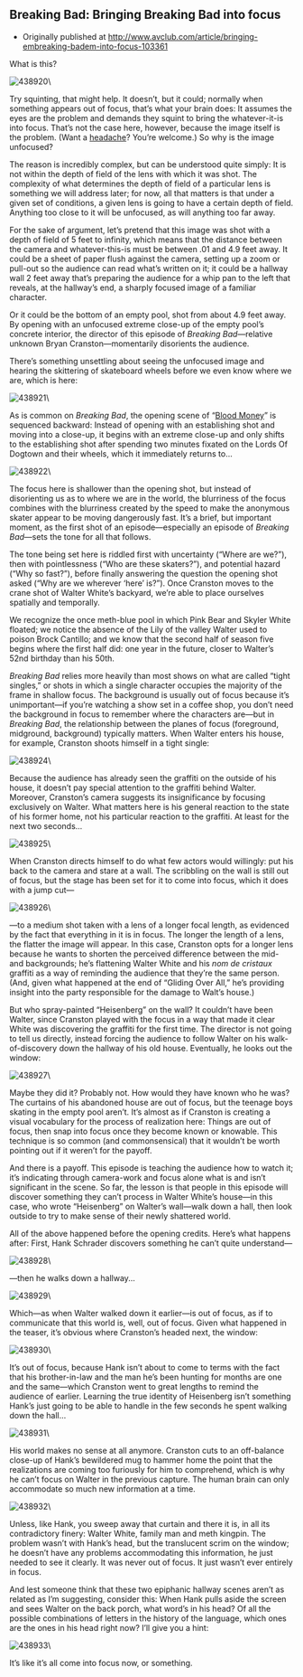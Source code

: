 ## Breaking Bad: Bringing Breaking Bad into focus

 * Originally published at http://www.avclub.com/article/bringing-embreaking-badem-into-focus-103361

What is this?

![438920](images/tv/breaking-bad/focus/438920.jpg)\ 

Try squinting, that might help. It doesn’t, but it could; normally when something appears out of focus, that’s what your brain does: It assumes the eyes are the problem and demands they squint to bring the whatever-it-is into focus. That’s not the case here, however, because the image itself is the problem. (Want a [headache](http://www.livescience.com/23094-spiral-circle-illusion-explained.html)? You’re welcome.) So why is the image unfocused?

The reason is incredibly complex, but can be understood quite simply: It is not within the depth of field of the lens with which it was shot. The complexity of what determines the depth of field of a particular lens is something we will address later; for now, all that matters is that under a given set of conditions, a given lens is going to have a certain depth of field. Anything too close to it will be unfocused, as will anything too far away.

For the sake of argument, let’s pretend that this image was shot with a depth of field of 5 feet to infinity, which means that the distance between the camera and whatever-this-is must be between .01 and 4.9 feet away. It could be a sheet of paper flush against the camera, setting up a zoom or pull-out so the audience can read what’s written on it; it could be a hallway wall 2 feet away that’s preparing the audience for a whip pan to the left that reveals, at the hallway’s end, a sharply focused image of a familiar character.

Or it could be the bottom of an empty pool, shot from about 4.9 feet away. By opening with an unfocused extreme close-up of the empty pool’s concrete interior, the director of this episode of *Breaking Bad*—relative unknown Bryan Cranston—momentarily disorients the audience.

There’s something unsettling about seeing the unfocused image and hearing the skittering of skateboard wheels before we even know where we are, which is here:

![438921](images/tv/breaking-bad/focus/438921.jpg)\ 

As is common on *Breaking Bad*, the opening scene of “[Blood Money](/articles/blood-money,101272/)” is sequenced backward: Instead of opening with an establishing shot and moving into a close-up, it begins with an extreme close-up and only shifts to the establishing shot after spending two minutes fixated on the Lords Of Dogtown and their wheels, which it immediately returns to...

![438922](images/tv/breaking-bad/focus/438922.jpg)\ 

The focus here is shallower than the opening shot, but instead of disorienting us as to where we are in the world, the blurriness of the focus combines with the blurriness created by the speed to make the anonymous skater appear to be moving dangerously fast. It’s a brief, but important moment, as the first shot of an episode—especially an episode of *Breaking Bad*—sets the tone for all that follows.

The tone being set here is riddled first with uncertainty (“Where are we?”), then with pointlessness (“Who are these skaters?”), and potential hazard (“Why so fast?”), before finally answering the question the opening shot asked (“Why are we wherever ‘here’ is?”). Once Cranston moves to the crane shot of Walter White’s backyard, we’re able to place ourselves spatially and temporally.

We recognize the once meth-blue pool in which Pink Bear and Skyler White floated; we notice the absence of the Lily of the valley Walter used to poison Brock Cantillo; and we know that the second half of season five begins where the first half did: one year in the future, closer to Walter’s 52nd birthday than his 50th.

*Breaking Bad* relies more heavily than most shows on what are called “tight singles,” or shots in which a single character occupies the majority of the frame in shallow focus. The background is usually out of focus because it’s unimportant—if you’re watching a show set in a coffee shop, you don’t need the background in focus to remember where the characters are—but in *Breaking Bad*, the relationship between the planes of focus (foreground, midground, background) typically matters. When Walter enters his house, for example, Cranston shoots himself in a tight single:

![438924](images/tv/breaking-bad/focus/438924.jpg)\ 

Because the audience has already seen the graffiti on the outside of his house, it doesn’t pay special attention to the graffiti behind Walter. Moreover, Cranston’s camera suggests its insignificance by focusing exclusively on Walter. What matters here is his general reaction to the state of his former home, not his particular reaction to the graffiti. At least for the next two seconds...

![438925](images/tv/breaking-bad/focus/438925.jpg)\ 

When Cranston directs himself to do what few actors would willingly: put his back to the camera and stare at a wall. The scribbling on the wall is still out of focus, but the stage has been set for it to come into focus, which it does with a jump cut—

![438926](images/tv/breaking-bad/focus/438926.jpg)\ 

—to a medium shot taken with a lens of a longer focal length, as evidenced by the fact that everything in it is in focus. The longer the length of a lens, the flatter the image will appear. In this case, Cranston opts for a longer lens because he wants to shorten the perceived difference between the mid- and backgrounds; he’s flattening Walter White and his *nom de cristaux* graffiti as a way of reminding the audience that they’re the same person. (And, given what happened at the end of “Gliding Over All,” he’s providing insight into the party responsible for the damage to Walt’s house.)

But who spray-painted “Heisenberg” on the wall? It couldn’t have been Walter, since Cranston played with the focus in a way that made it clear White was discovering the graffiti for the first time. The director is not going to tell us directly, instead forcing the audience to follow Walter on his walk-of-discovery down the hallway of his old house. Eventually, he looks out the window:

![438927](images/tv/breaking-bad/focus/438927.jpg)\ 

Maybe they did it? Probably not. How would they have known who he was? The curtains of his abandoned house are out of focus, but the teenage boys skating in the empty pool aren’t. It’s almost as if Cranston is creating a visual vocabulary for the process of realization here: Things are out of focus, then snap into focus once they become known or knowable. This technique is so common (and commonsensical) that it wouldn’t be worth pointing out if it weren’t for the payoff.

And there is a payoff. This episode is teaching the audience how to watch it; it’s indicating through camera-work and focus alone what is and isn’t significant in the scene. So far, the lesson is that people in this episode will discover something they can’t process in Walter White’s house—in this case, who wrote “Heisenberg” on Walter’s wall—walk down a hall, then look outside to try to make sense of their newly shattered world.

All of the above happened before the opening credits. Here’s what happens after: First, Hank Schrader discovers something he can’t quite understand—

![438928](images/tv/breaking-bad/focus/438928.jpg)\ 

—then he walks down a hallway...

![438929](images/tv/breaking-bad/focus/438929.jpg)\ 

Which—as when Walter walked down it earlier—is out of focus, as if to communicate that this world is, well, out of focus. Given what happened in the teaser, it’s obvious where Cranston’s headed next, the window:

![438930](images/tv/breaking-bad/focus/438930.jpg)\ 

It’s out of focus, because Hank isn’t about to come to terms with the fact that his brother-in-law and the man he’s been hunting for months are one and the same—which Cranston went to great lengths to remind the audience of earlier. Learning the true identity of Heisenberg isn’t something Hank’s just going to be able to handle in the few seconds he spent walking down the hall...

![438931](images/tv/breaking-bad/focus/438931.jpg)\ 

His world makes no sense at all anymore. Cranston cuts to an off-balance close-up of Hank’s bewildered mug to hammer home the point that the realizations are coming too furiously for him to comprehend, which is why he can’t focus on Walter in the previous capture. The human brain can only accommodate so much new information at a time.

![438932](images/tv/breaking-bad/focus/438932.jpg)\ 

Unless, like Hank, you sweep away that curtain and there it is, in all its contradictory finery: Walter White, family man and meth kingpin. The problem wasn’t with Hank’s head, but the translucent scrim on the window; he doesn’t have any problems accommodating this information, he just needed to see it clearly. It was never out of focus. It just wasn’t ever entirely in focus.

And lest someone think that these two epiphanic hallway scenes aren’t as related as I’m suggesting, consider this: When Hank pulls aside the screen and sees Walter on the back porch, what word’s in his head? Of all the possible combinations of letters in the history of the language, which ones are the ones in his head right now? I’ll give you a hint:

![438933](images/tv/breaking-bad/focus/438933.jpg)\ 

It’s like it’s all come into focus now, or something.
